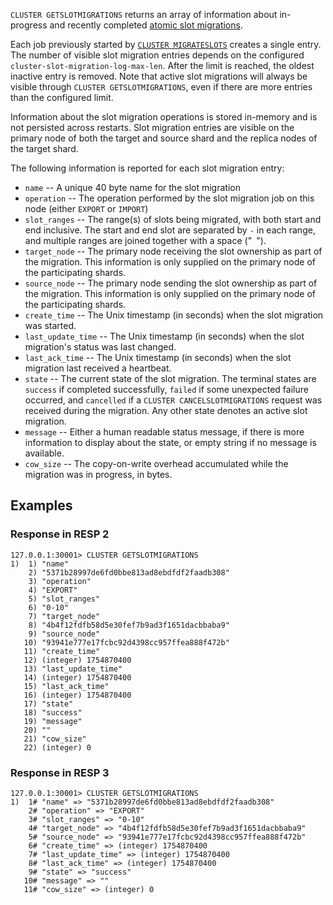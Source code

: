 `CLUSTER GETSLOTMIGRATIONS` returns an array of information about in-progress
and recently completed
[atomic slot migrations](../topics/atomic-slot-migration.md).

Each job previously started by [`CLUSTER MIGRATESLOTS`](cluster-migrateslots.md)
creates a single entry. The number of visible slot migration entries depends on
the configured `cluster-slot-migration-log-max-len`. After the limit is reached,
the oldest inactive entry is removed. Note that active slot migrations will
always be visible through `CLUSTER GETSLOTMIGRATIONS`, even if there are more
entries than the configured limit.

Information about the slot migration operations is stored in-memory and is not
persisted across restarts. Slot migration entries are visible on the primary
node of both the target and source shard and the replica nodes of the target
shard.

The following information is reported for each slot migration entry:

- `name` -- A unique 40 byte name for the slot migration
- `operation` -- The operation performed by the slot migration job on this node
  (either `EXPORT` or `IMPORT`)
- `slot_ranges` -- The range(s) of slots being migrated, with both start and end
  inclusive. The start and end slot are separated by `-` in each range, and
  multiple ranges are joined together with a space ("` `").
- `target_node` -- The primary node receiving the slot ownership as part of the
  migration. This information is only supplied on the primary node of the
  participating shards.
- `source_node` -- The primary node sending the slot ownership as part of the
  migration. This information is only supplied on the primary node of the
  participating shards.
- `create_time` -- The Unix timestamp (in seconds) when the slot
  migration was started.
- `last_update_time` -- The Unix timestamp (in seconds) when the slot
  migration's status was last changed.
- `last_ack_time` -- The Unix timestamp (in seconds) when the slot
  migration last received a heartbeat.
- `state` -- The current state of the slot migration. The terminal states are
  `success` if completed successfully, `failed` if some unexpected failure
  occurred, and `cancelled` if a `CLUSTER CANCELSLOTMIGRATIONS` request was
  received during the migration. Any other state denotes an active slot
  migration.
- `message` -- Either a human readable status message, if there is more
  information to display about the state, or empty string if no message is
  available.
- `cow_size` -- The copy-on-write overhead accumulated while the migration was
  in progress, in bytes.

## Examples

### Response in RESP 2

```
127.0.0.1:30001> CLUSTER GETSLOTMIGRATIONS
1)  1) "name"
    2) "5371b28997de6fd0bbe813ad8ebdfdf2faadb308"
    3) "operation"
    4) "EXPORT"
    5) "slot_ranges"
    6) "0-10"
    7) "target_node"
    8) "4b4f12fdfb58d5e30fef7b9ad3f1651dacbbaba9"
    9) "source_node"
   10) "93941e777e17fcbc92d4398cc957ffea888f472b"
   11) "create_time"
   12) (integer) 1754870400
   13) "last_update_time"
   14) (integer) 1754870400
   15) "last_ack_time"
   16) (integer) 1754870400
   17) "state"
   18) "success"
   19) "message"
   20) ""
   21) "cow_size"
   22) (integer) 0
```

### Response in RESP 3

```
127.0.0.1:30001> CLUSTER GETSLOTMIGRATIONS
1)  1# "name" => "5371b28997de6fd0bbe813ad8ebdfdf2faadb308"
    2# "operation" => "EXPORT"
    3# "slot_ranges" => "0-10"
    4# "target_node" => "4b4f12fdfb58d5e30fef7b9ad3f1651dacbbaba9"
    5# "source_node" => "93941e777e17fcbc92d4398cc957ffea888f472b"
    6# "create_time" => (integer) 1754870400
    7# "last_update_time" => (integer) 1754870400
    8# "last_ack_time" => (integer) 1754870400
    9# "state" => "success"
   10# "message" => ""
   11# "cow_size" => (integer) 0
```
